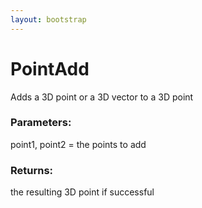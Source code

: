 ```yaml
---
layout: bootstrap
---
```


# PointAdd

Adds a 3D point or a 3D vector to a 3D point
        

### Parameters:

point1, point2 = the points to add
        

### Returns:


the resulting 3D point if successful
        

